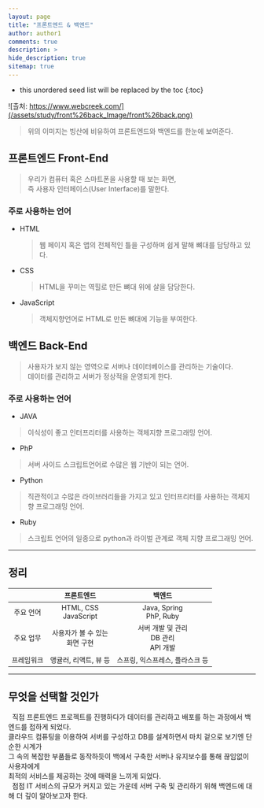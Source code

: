 ```yaml
---
layout: page
title: "프론트엔드 & 백엔드"
author: author1
comments: true
description: >
hide_description: true
sitemap: true
---
```


* this unordered seed list will be replaced by the toc
{:toc}

![츨처: https://www.webcreek.com/](/assets/study/front%26back_Image/front%26back.png)
> 위의 이미지는 빙산에 비유하여 프론트엔드와 백엔드를 한눈에 보여준다.

## 프론트엔드 Front-End

> 우리가 컴퓨터 혹은 스마트폰을 사용할 때 보는 화면,<br>즉 사용자 인터페이스(User Interface)를 말한다.   

### 주로 사용하는 언어
- HTML
    >웹 페이지 혹은 앱의 전체적인 틀을 구성하며 쉽게 말해 뼈대를 담당하고 있다.
- CSS
    >HTML을 꾸미는 역힐로 만든 뼈대 위에 살을 담당한다.
- JavaScript
    >객체지향언어로 HTML로 만든 뼈대에 기능을 부여한다.
    
## 백엔드 Back-End

> 사용자가 보지 않는 영역으로 서버나 데이터베이스를 관리하는 기술이다.<br>
데이터를 관리하고 서버가 정상적을 운영되게 한다.<br>

### 주로 사용하는 언어  
- JAVA
> 이식성이 좋고 인터프리터를 사용하는 객체지향 프로그래밍 언어.
- PhP
> 서버 사이드 스크립트언어로 수많은 웹 기반이 되는 언어.
- Python
> 직관적이고 수많은 라이브러리들을 가지고 있고 인터프리터를 사용하는 객체지향 프로그래밍 언어.
- Ruby
> 스크립트 언어의 일종으로 python과 라이벌 관계로 객체 지향 프로그래밍 언어.

<hr>

## 정리 

|      | 프론트엔드 | 백엔드 |
|:-----:|:-----:|:-----:|
| 주요 언어 |  HTML, CSS<br>JavaScript|Java, Spring<br>PhP, Ruby|
| 주요 업무 | 사용자가 볼 수 있는<br>화면 구현 | 서버 개발 및 관리<br>DB 관리<br>API 개발 |
| 프레임워크 |앵귤러, 리액트, 뷰 등|스프링, 익스프레스, 플라스크 등|

<hr>

## 무엇을 선택할 것인가
&nbsp;&nbsp;직접 프론트엔드 프로젝트를 진행하다가 데이터를 관리하고 배포를 하는 과정에서 백엔드를 접하게 되었다.<br>
클라우드 컴퓨팅을 이용하여 서버를 구성하고 DB를 설계하면서 마치 겉으로 보기엔 단순한 시계가<br>
그 속의 복잡한 부품들로 동작하듯이 백에서 구축한 서버나 유지보수를 통해 끊임없이 사용자에게 <br>
최적의 서비스를 제공하는 것에 매력을 느끼게 되었다.<br>
&nbsp;&nbsp;점점 IT 서비스의 규모가 커지고 있는 가운데 서버 구축 및 관리하기 위해 백엔드에 대해 더 깊이 알아보고자 한다.<br>